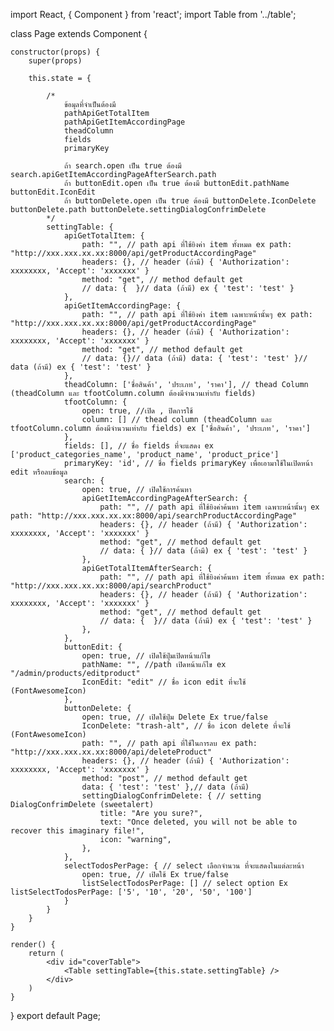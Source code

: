 import React, { Component } from 'react';
import Table from '../table';

class Page extends Component {

    constructor(props) {
        super(props)

        this.state = {

            /*
                ข้อมุลที่จำเป็นต้องมี
                pathApiGetTotalItem
                pathApiGetItemAccordingPage
                theadColumn
                fields
                primaryKey

                ถ้า search.open เป็น true ต้องมี search.apiGetItemAccordingPageAfterSearch.path
                ถ้า buttonEdit.open เป็น true ต้องมี buttonEdit.pathName buttonEdit.IconEdit
                ถ้า buttonDelete.open เป็น true ต้องมี buttonDelete.IconDelete buttonDelete.path buttonDelete.settingDialogConfrimDelete
            */
            settingTable: {
                apiGetTotalItem: {
                    path: "", // path api ที่ใช้ยิงค่า item ทั้งหมด ex path: "http://xxx.xxx.xx.xx:8000/api/getProductAccordingPage"
                    headers: {}, // header (ถ้ามี) { 'Authorization': xxxxxxxx, 'Accept': 'xxxxxxx' }
                    method: "get", // method default get
                    // data: {  }// data (ถ้ามี) ex { 'test': 'test' }
                },
                apiGetItemAccordingPage: {
                    path: "", // path api ที่ใช้ยิงค่า item เฉพาะหน้านั้นๆ ex path: "http://xxx.xxx.xx.xx:8000/api/getProductAccordingPage"
                    headers: {}, // header (ถ้ามี) { 'Authorization': xxxxxxxx, 'Accept': 'xxxxxxx' }
                    method: "get", // method default get
                    // data: {}// data (ถ้ามี) data: { 'test': 'test' }// data (ถ้ามี) ex { 'test': 'test' }
                },
                theadColumn: ['ชื่อสินค้า', 'ประเภท', 'ราคา'], // thead Column (theadColumn และ tfootColumn.column ต้องมีจำนวนเท่ากับ fields)
                tfootColumn: {
                    open: true, //เปิด , ปิดการใช้
                    column: [] // thead column (theadColumn และ tfootColumn.column ต้องมีจำนวนเท่ากับ fields) ex ['ชื่อสินค้า', 'ประเภท', 'ราคา'] 
                },
                fields: [], // ชื่อ fields ที่จะแสดง ex ['product_categories_name', 'product_name', 'product_price']
                primaryKey: 'id', // ชื่อ fields primaryKey เพื่อเอามาใช้ในเปิดหน้า edit หรือลบข้อมูล
                search: {
                    open: true, // เปิดใช้การค้นหา
                    apiGetItemAccordingPageAfterSearch: {
                        path: "", // path api ที่ใช้ยิงค่าค้นหา item เฉพาะหน้านั้นๆ ex path: "http://xxx.xxx.xx.xx:8000/api/searchProductAccordingPage"
                        headers: {}, // header (ถ้ามี) { 'Authorization': xxxxxxxx, 'Accept': 'xxxxxxx' }
                        method: "get", // method default get
                        // data: { }// data (ถ้ามี) ex { 'test': 'test' }
                    },
                    apiGetTotalItemAfterSearch: {
                        path: "", // path api ที่ใช้ยิงค่าค้นหา item ทั้งหมด ex path: "http://xxx.xxx.xx.xx:8000/api/searchProduct"
                        headers: {}, // header (ถ้ามี) { 'Authorization': xxxxxxxx, 'Accept': 'xxxxxxx' }
                        method: "get", // method default get
                        // data: {  }// data (ถ้ามี) ex { 'test': 'test' }
                    },
                },
                buttonEdit: {
                    open: true, // เปิดใช้ปุ่มเปิดหน้าแก้ไข
                    pathName: "", //path เปิดหน้าแก้ไข ex "/admin/products/editproduct"
                    IconEdit: "edit" // ชื่อ icon edit ที่จะใช้ (FontAwesomeIcon)
                },
                buttonDelete: {
                    open: true, // เปิดใช้ปุ่ม Delete Ex true/false
                    IconDelete: "trash-alt", // ชื่อ icon delete ที่จะใช้ (FontAwesomeIcon)
                    path: "", // path api ที่ใช้ในการลบ ex path: "http://xxx.xxx.xx.xx:8000/api/deleteProduct"
                    headers: {}, // header (ถ้ามี) { 'Authorization': xxxxxxxx, 'Accept': 'xxxxxxx' }
                    method: "post", // method default get
                    data: { 'test': 'test' },// data (ถ้ามี)
                    settingDialogConfrimDelete: { // setting DialogConfrimDelete (sweetalert)
                        title: "Are you sure?",
                        text: "Once deleted, you will not be able to recover this imaginary file!",
                        icon: "warning",
                    },
                },
                selectTodosPerPage: { // select เลือกจำนวน ที่จะแสดงในแต่ละหน้า
                    open: true, // เปิดใช้ Ex true/false
                    listSelectTodosPerPage: [] // select option Ex listSelectTodosPerPage: ['5', '10', '20', '50', '100']
                }
            }
        }
    }

    render() {
        return (
            <div id="coverTable">
                <Table settingTable={this.state.settingTable} />
            </div>
        )
    }
}
export default Page;

